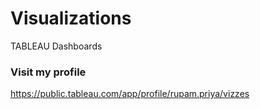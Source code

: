 # Visualizations
TABLEAU Dashboards <br>

### Visit my profile
https://public.tableau.com/app/profile/rupam.priya/vizzes
